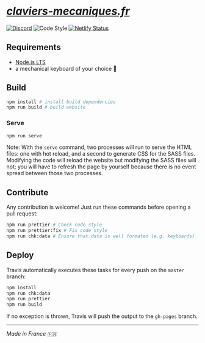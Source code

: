 # _[claviers-mecaniques.fr](https://claviers-mecaniques.fr)_

[![Discord](https://img.shields.io/discord/364402715545174027.svg?label=Discord&logo=Discord&logoColor=white)](https://discord.gg/V2Ns3gD) ![Code Style](https://img.shields.io/badge/code%20style-prettier-success.svg) [![Netlify Status](https://api.netlify.com/api/v1/badges/e3b278f2-0287-49c9-8594-75c012ccc12e/deploy-status)](https://app.netlify.com/sites/quirky-sammet-4e449c/deploys)


## Requirements

- [Node.js LTS](https://nodejs.org/en/)
- a mechanical keyboard of your choice :eyes:


## Build

```bash
npm install # install build dependencies
npm run build # build website
```

### Serve

```bash
npm run serve
```

Note: With the `serve` command, two processes will run to serve the HTML files: one with hot reload, and a second to generate CSS for the SASS files. Modifying the code will reload the website but modifying the SASS files will not; you will have to refresh the page by yourself because there is no event spread between those two processes.


## Contribute

Any contribution is welcome! Just run these commands before opening a pull request:

```bash
npm run prettier # Check code style
npm run prettier:fix # Fix code style
npm run chk:data # Ensure that data is well formated (e.g. keyboards)
```

## Deploy

Travis automatically executes these tasks for every push on the `master` branch:

```bash
npm install
npm run chk:data
npm run prettier
npm run build
```

If no exception is thrown, Travis will push the output to the `gh-pages` branch.

---

_Made in France :fr:_
